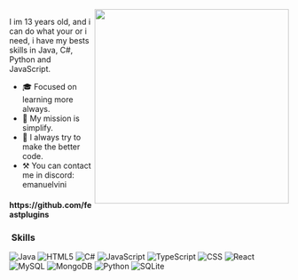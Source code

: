 <img src="https://user-images.githubusercontent.com/59892753/122819440-d97f2e80-d2b0-11eb-87dd-0d6737de5452.png" width="350px" align="right">

I im 13 years old, and i can do what your or i need, i have my bests skills in Java, C#, Python and JavaScript.


- 🎓 Focused on learning more always.
- 📌 My mission is simplify.
- 🍷 I always try to make the better code.
- ⚒️ You can contact me in discord: emanuelvini

<h4>https://github.com/feastplugins</h4>

<h3> &nbsp;Skills </h3>

![Java](https://img.shields.io/badge/Java-ED8B00?style=for-the-badge&logo=java&logoColor=white)
![HTML5](https://img.shields.io/badge/HTML5-E34F26?style=for-the-badge&logo=html5&logoColor=white)
![C#](https://img.shields.io/badge/csharp-20232A?style=for-the-badge&logo=csharp)
![JavaScript](https://img.shields.io/badge/javascript-20232A?style=for-the-badge&logo=javascript)
![TypeScript](https://img.shields.io/badge/typescript-20232A?style=for-the-badge&logo=typescript)
![CSS](https://img.shields.io/badge/CSS3-1572B6?style=for-the-badge&logo=css3&logoColor=white)
![React](https://img.shields.io/badge/React-20232A?style=for-the-badge&logo=react&logoColor=61DAFB)
![MySQL](https://img.shields.io/badge/MySQL-00000F?style=for-the-badge&logo=mysql&logoColor=white)
![MongoDB](https://img.shields.io/badge/mongodb-20232A?style=for-the-badge&logo=mongodb)
![Python](https://img.shields.io/badge/python-20232A?style=for-the-badge&logo=python)
![SQLite](https://camo.githubusercontent.com/932123bf240349f3785c02228b113b06299079e8740f480c767e8335fd6d752a/68747470733a2f2f696d672e736869656c64732e696f2f62616467652f53514c6974652d3037343035453f7374796c653d666f722d7468652d6261646765266c6f676f3d73716c697465266c6f676f436f6c6f723d7768697465)

